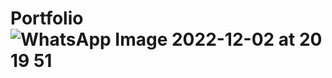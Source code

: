 # Portfolio![WhatsApp Image 2022-12-02 at 20 19 51](https://user-images.githubusercontent.com/104623869/205319831-1eda832a-d24e-4f90-8fec-34547ce7aa71.jpg)
